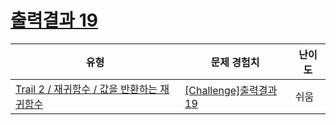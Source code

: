 # [출력결과 19](https://https://en.codetree.ai/trails/complete/curated-cards/challenge-reading-k201542)

|유형|문제 경험치|난이도|
|---|---|---|
|[Trail 2 / 재귀함수 / 값을 반환하는 재귀함수](https://https://en.codetree.ai/trail-info/novice-mid/)|[[Challenge]출력결과 19](https://https://en.codetree.ai/trails/complete/curated-cards/challenge-reading-k201542/)|쉬움|

